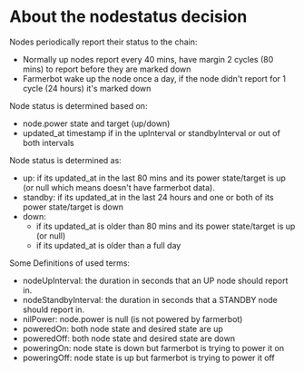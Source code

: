 # About the nodestatus decision

Nodes periodically report their status to the chain:

- Normally up nodes report every 40 mins, have margin 2 cycles (80 mins) to report before they are marked down
- Farmerbot wake up the node once a day, if the node didn't report for 1 cycle (24 hours) it's marked down

Node status is determined based on:

- node.power state and target (up/down)
- updated_at timestamp if in the upInterval or standbyInterval or out of both intervals

Node status is determined as:

- up: if its updated_at in the last 80 mins and its power state/target is up (or null which means doesn't have farmerbot data).
- standby: if its updated_at in the last 24 hours and one or both of its power state/target is down
- down:
  - if its updated_at is older than 80 mins and its power state/target is up (or null)
  - if its updated_at is older than a full day

Some Definitions of used terms:

- nodeUpInterval: the duration in seconds that an UP node should report in.
- nodeStandbyInterval: the duration in seconds that a STANDBY node should report in.
- nilPower: node.power is null (is not powered by farmerbot)
- poweredOn: both node state and desired state are up
- poweredOff: both node state and desired state are down
- poweringOn: node state is down but farmerbot is trying to power it on
- poweringOff: node state is up but farmerbot is trying to power it off

